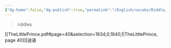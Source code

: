 ```yaml
---
{"dg-home":false,"dg-publish":true,"permalink":"/English/vocabs/Riddle/","dgPassFrontmatter":true}
---
```



> riddles

[[TheLittlePrince.pdf#page=40&selection=1834,0,1840,1|TheLittlePrince, page 40]]|谜语